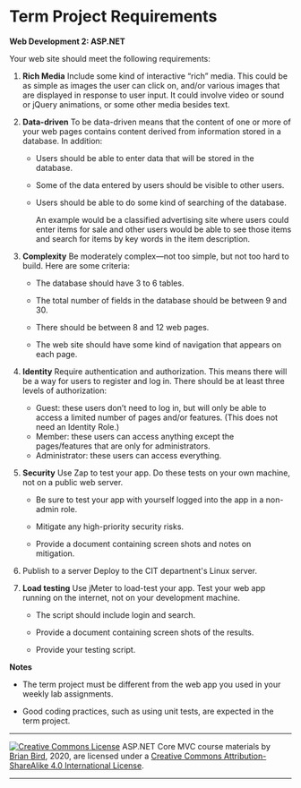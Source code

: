 # Term Project Requirements 

**Web Development 2: ASP.NET**

Your web site should meet the following requirements:

1. **Rich Media**
   Include some kind of interactive “rich” media. This could be as simple as images the user can click on, and/or various images that are displayed in response to user input. It could involve video or sound or jQuery animations, or some other media besides text.

2. **Data-driven**
   To be data-driven means that the content of one or more of your web pages contains content derived from information stored in a database. 
   In addition:

   - Users should be able to enter data that will be stored in the database.
   - Some of the data entered by users should be visible to other users. 
   - Users should be able to do some kind of searching of the database.

     An example would be a classified advertising site where users could enter items for sale and other users would be able to see those items and search for items by key words in the item description.

3. **Complexity**
   Be moderately complex&mdash;not too simple, but not too hard to build. Here are some criteria:

   - The database should have  3 to 6 tables.

   - The total number of fields  in the database should be between 9 and 30.
   - There should be between 8 and 12 web pages.
   - The web site should have some kind of navigation that appears on each page.

4. **Identity**
   Require authentication and authorization. This means there will be a way for users to register and log in. There should be at least three levels of authorization:

   - Guest: these users don’t need to log in, but will only be able to access a limited number of pages and/or features. (This does not need an Identity Role.)
   - Member: these users can access anything except the pages/features that are only for administrators.
   - Administrator: these users can access everything.

3. **Security**
    Use Zap to test your app. Do these tests on your own machine, not on a public web server.

   - Be sure to test your app with yourself logged into the app in a non-admin role.

   - Mitigate any high-priority security risks.
   - Provide a document containing screen shots and notes on mitigation.

6. Publish to a server
   Deploy to the CIT departnent's Linux server.
7. **Load testing**
   Use jMeter to load-test your app. Test your web app running on the internet, not   on your development machine.

   - The script should include login and search.

   - Provide a document containing screen shots of the results.
   - Provide your testing script.


**Notes**

- The term project must be different from the web app you used in your weekly lab assignments.

- Good coding practices, such as using unit tests, are expected in the term project.

 

------

[![Creative Commons License](https://i.creativecommons.org/l/by-sa/4.0/88x31.png)](http://creativecommons.org/licenses/by-sa/4.0/) 
​ASP.NET Core MVC course materials by [Brian Bird](https://profbird.online), 2020, are licensed under a [Creative Commons Attribution-ShareAlike 4.0 International License](http://creativecommons.org/licenses/by-sa/4.0/). 

------

